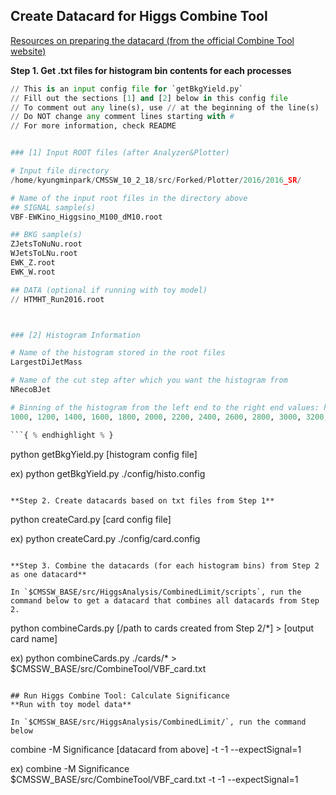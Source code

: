 ## Create Datacard for Higgs Combine Tool

[Resources on preparing the datacard (from the official Combine Tool website)](http://cms-analysis.github.io/HiggsAnalysis-CombinedLimit/part2/settinguptheanalysis.html)

**Step 1. Get .txt files for histogram bin contents for each processes**
```python { % highlight python linenos % }
// This is an input config file for `getBkgYield.py`
// Fill out the sections [1] and [2] below in this config file
// To comment out any line(s), use // at the beginning of the line(s)
// Do NOT change any comment lines starting with #
// For more information, check README


### [1] Input ROOT files (after Analyzer&Plotter)

# Input file directory
/home/kyungminpark/CMSSW_10_2_18/src/Forked/Plotter/2016/2016_SR/

# Name of the input root files in the directory above
## SIGNAL sample(s)
VBF-EWKino_Higgsino_M100_dM10.root

## BKG sample(s)
ZJetsToNuNu.root
WJetsToLNu.root
EWK_Z.root
EWK_W.root

## DATA (optional if running with toy model)
// HTMHT_Run2016.root



### [2] Histogram Information

# Name of the histogram stored in the root files
LargestDiJetMass

# Name of the cut step after which you want the histogram from
NRecoBJet

# Binning of the histogram from the left end to the right end values: histogram will be rebinned with this binning
1000, 1200, 1400, 1600, 1800, 2000, 2200, 2400, 2600, 2800, 3000, 3200, 3400, 3600, 3800, 4000, 4500, 5000

```{ % endhighlight % }

```
python getBkgYield.py [histogram config file]

ex) python getBkgYield.py ./config/histo.config
```

**Step 2. Create datacards based on txt files from Step 1**
```
python createCard.py [card config file]

ex) python createCard.py ./config/card.config
```

**Step 3. Combine the datacards (for each histogram bins) from Step 2 as one datacard**

In `$CMSSW_BASE/src/HiggsAnalysis/CombinedLimit/scripts`, run the command below to get a datacard that combines all datacards from Step 2.
```
python combineCards.py [/path to cards created from Step 2/*] > [output card name]

ex) python combineCards.py ./cards/* > $CMSSW_BASE/src/CombineTool/VBF_card.txt
```

## Run Higgs Combine Tool: Calculate Significance
**Run with toy model data**

In `$CMSSW_BASE/src/HiggsAnalysis/CombinedLimit/`, run the command below
```
combine -M Significance [datacard from above] -t -1 --expectSignal=1

ex) combine -M Significance $CMSSW_BASE/src/CombineTool/VBF_card.txt -t -1 --expectSignal=1
``` 
